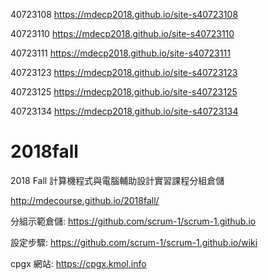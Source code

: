 40723108 https://mdecp2018.github.io/site-s40723108

40723110 https://mdecp2018.github.io/site-s40723110

40723111 https://mdecp2018.github.io/site-s40723111

40723123 https://mdecp2018.github.io/site-s40723123

40723125 https://mdecp2018.github.io/site-s40723125

40723134 https://mdecp2018.github.io/site-s40723134
# 2018fall
2018 Fall 計算機程式與電腦輔助設計實習課程分組倉儲

http://mdecourse.github.io/2018fall/

分組示範倉儲: https://github.com/scrum-1/scrum-1.github.io

設定步驟: https://github.com/scrum-1/scrum-1.github.io/wiki

cpgx 網站: https://cpgx.kmol.info
